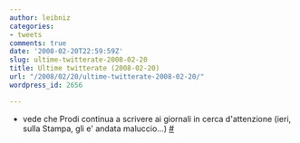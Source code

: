 ```yaml
---
author: leibniz
categories:
- tweets
comments: true
date: '2008-02-20T22:59:59Z'
slug: ultime-twitterate-2008-02-20
title: Ultime twitterate (2008-02-20)
url: "/2008/02/20/ultime-twitterate-2008-02-20/"
wordpress_id: 2656

---
```

* vede che Prodi continua a scrivere ai giornali in cerca d'attenzione (ieri, sulla Stampa, gli e' andata maluccio...) [#](http://twitter.com/leibniz/statuses/734158472)


